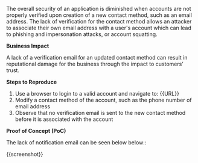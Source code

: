 The overall security of an application is diminished when accounts are not properly verified upon creation of a new contact method, such as an email address. The lack of verification for the contact method allows an attacker to associate their own email address with a user's account which can lead to phishing and impersonation attacks, or account squatting.

**Business Impact**

A lack of a verification email for an updated contact method can result in reputational damage for the business through the impact to customers’ trust.

**Steps to Reproduce**

1. Use a browser to login to a valid account and navigate to: {{URL}}
1. Modify a contact method of the account, such as the phone number of email address
1. Observe that no verification email is sent to the new contact method before it is associated with the account

**Proof of Concept (PoC)**

The lack of notification email can be seen below below::

{{screenshot}}

